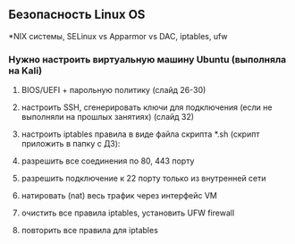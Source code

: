 ## Безопасность Linux OS  
*NIX системы, SELinux vs Apparmor vs DAC, iptables, ufw  


### Нужно настроить виртуальную машину Ubuntu (выполняла на Kali)  

1. BIOS/UEFI + парольную политику (слайд 26-30)
 
3. настроить SSH, сгенерировать ключи для подключения (если не выполняли на прошлых занятиях) (слайд 32)
 
5. настроить iptables правила в виде файла скрипта *.sh (скрипт приложить в папку с ДЗ):
 
7. разрешить все соединения по 80, 443 порту
 
9. разрешить подключение к 22 порту только из внутренней сети
 
11. натировать (nat) весь трафик через интерфейс VM
 
13. очистить все правила iptables, установить UFW firewall
 
15. повторить все правила для iptables   
